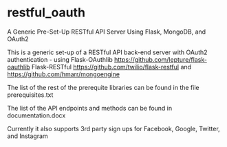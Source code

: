 restful_oauth
=============

A Generic Pre-Set-Up RESTful API Server Using Flask, MongoDB, and OAuth2

This is a generic set-up of a RESTful API back-end server with OAuth2 authentication - using Flask-OAuthlib https://github.com/lepture/flask-oauthlib Flask-RESTful https://github.com/twilio/flask-restful and https://github.com/hmarr/mongoengine

The list of the rest of the prerequite libraries can be found in the file prerequisites.txt

The list of the API endpoints and methods can be found in documentation.docx

Currently it also supports 3rd party sign ups for Facebook, Google, Twitter, and Instagram
